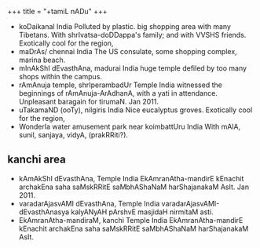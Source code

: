 +++
title = "+tamiL nADu"
+++

- koDaikanal			India	 Polluted by plastic. big shopping area with many Tibetans. With shrIvatsa-doDDappa's family; and with VVSHS friends. Exotically cool for the region,			
- maDrAs/ chennai			India	 The US consulate, some shopping complex, marina beach.			
- mInAkShI dEvasthAna, madurai			India	 huge temple defiled by too many shops within the campus.			
- rAmAnuja temple, shrIperambadUr	Temple		India	 witnessed the beginnings of rAmAnuja-ArAdhanA, with a yati in attendance. Unpleasant baragain for tirumaN.			Jan 2011.
- uTakamaND (ooTy), nilgiris			India	 Nice eucalyptus groves. Exotically cool for the region,			
- Wonderla water amusement park near koimbattUru			India	 With mAlA, sunil, sanjaya, vidyA, (prakRRiti?).			

## kanchi area
- kAmAkShI dEvasthAna,  	Temple		India	 EkAmranAtha-mandirE kEnachit archakEna saha saMskRRitE saMbhAShaNaM harShajanakaM AsIt. 			Jan 2011.
- varadarAjasvAMI dEvasthAna,	Temple		India	varadarAjasvAMI-dEvasthAnasya kalyANyAH pArshvE masjidaH nirmitaM asti.			
- EkAmranAtha-mandiraM, kanchi	Temple		India	 EkAmranAtha-mandirE kEnachit archakEna saha saMskRRitE saMbhAShaNaM harShajanakaM AsIt. 			